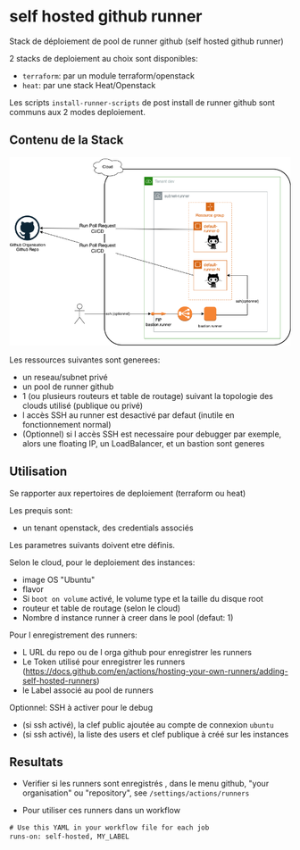 # self hosted github runner

Stack de déploiement de pool de runner github (self hosted github runner)

2 stacks de deploiement au choix sont disponibles:
  - `terraform`: par un module terraform/openstack
  - `heat`: par une stack Heat/Openstack

Les scripts `install-runner-scripts` de post install de runner github sont communs aux 2 modes deploiement. 

## Contenu de la Stack

![architecture](docs/schema/github-runner.png)

Les ressources suivantes sont generees:
- un reseau/subnet privé
- un pool de runner github
- 1 (ou plusieurs routeurs et table de routage) suivant la topologie des clouds utilisé (publique ou privé)
- l accès SSH au runner est desactivé par defaut (inutile en fonctionnement normal)
- (Optionnel) si l accès SSH est necessaire pour debugger par exemple, alors une floating IP, un LoadBalancer, et un bastion sont generes

## Utilisation

Se rapporter aux repertoires de deploiement (terraform ou heat)

Les prequis sont:
- un tenant openstack, des credentials associés

Les parametres suivants doivent etre définis.

Selon le cloud, pour le deploiement des instances:
  - image OS "Ubuntu"
  - flavor
  - Si `boot on volume` activé, le volume type et la taille du disque root
  - routeur et table de routage (selon le cloud)
  - Nombre d instance runner à creer dans le pool (defaut: 1)

Pour l enregistrement des runners:
  - L URL du repo ou de l orga github pour enregistrer les runners
  - Le Token utilisé pour enregistrer les runners (https://docs.github.com/en/actions/hosting-your-own-runners/adding-self-hosted-runners)
  - le Label associé au pool de runners

Optionnel: SSH à activer pour le debug
  - (si ssh activé), la clef public ajoutée au compte de connexion `ubuntu`
  - (si ssh activé), la liste des users et clef publique à créé sur les instances


## Resultats

- Verifier si les runners sont enregistrés , dans le menu github, "your organisation" ou "repository", see `/settings/actions/runners`

- Pour utiliser ces runners dans un workflow
```
# Use this YAML in your workflow file for each job
runs-on: self-hosted, MY_LABEL
```

